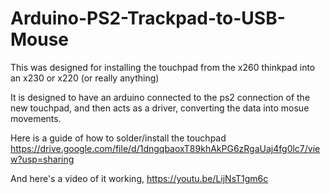 # Arduino-PS2-Trackpad-to-USB-Mouse

This was designed for installing the touchpad from the x260 thinkpad into an x230 or x220 (or really anything)

It is designed to have an arduino connected to the ps2 connection of the new touchpad, and then acts as a driver, converting the data into mosue movements.

Here is a guide of how to solder/install the touchpad https://drive.google.com/file/d/1dngqbaoxT89khAkPG6zRgaUaj4fg0lc7/view?usp=sharing

And here's a video of it working, https://youtu.be/LijNsT1gm6c
